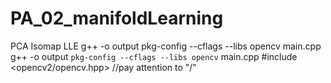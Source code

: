# PA_02_manifoldLearning
PCA
Isomap
LLE
g++ -o output pkg-config --cflags --libs opencv main.cpp
g++ -o output `pkg-config --cflags --libs opencv` main.cpp
#include <opencv2/opencv.hpp> //pay attention to "/"
